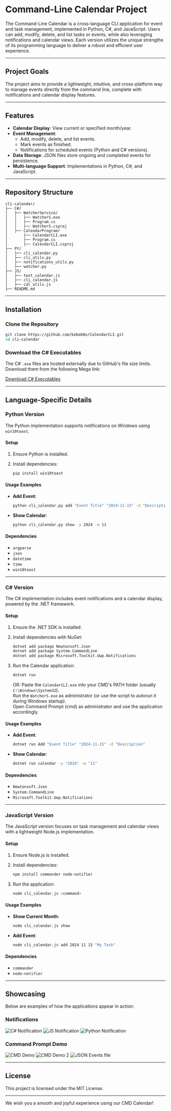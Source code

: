 # Command-Line Calendar Project

The Command-Line Calendar is a cross-language CLI application for event and task management, implemented in Python, C#, and JavaScript. Users can add, modify, delete, and list tasks or events, while also leveraging notifications and calendar views. Each version utilizes the unique strengths of its programming language to deliver a robust and efficient user experience.

---

## Project Goals

The project aims to provide a lightweight, intuitive, and cross-platform way to manage events directly from the command line, complete with notifications and calendar display features.

---

## Features

- **Calendar Display**: View current or specified month/year.
- **Event Management**:
  - Add, modify, delete, and list events.
  - Mark events as finished.
  - Notifications for scheduled events (Python and C# versions).
- **Data Storage**: JSON files store ongoing and completed events for persistence.
- **Multi-language Support**: Implementations in Python, C#, and JavaScript.

---

## Repository Structure

```
cli-calendar/
├── C#/
│   ├── WatcherService/
│   │   ├── WatcherS.exe
│   │   ├── Program.cs
│   │   ├── WatcherS.csproj
│   ├── CalendarProgram/
│       ├── CalendarCLI.exe
│       ├── Program.cs
│       ├── CalendarCLI.csproj
├── PY/
│   ├── cli_calendar.py
│   ├── cli_utils.py
│   ├── notifications_utils.py
│   ├── watcher.py
├── JS/
│   ├── text_calendar.js
│   ├── cli_calendar.js
│   ├── cal_utils.js
├── README.md
```

---

## Installation

### Clone the Repository

```bash
git clone https://github.com/kebab0o/CalendarCLI.git
cd cli-calendar
```

### Download the C# Executables

The C# `.exe` files are hosted externally due to GitHub's file size limits. Download them from the following Mega link:

[Download C# Executables](https://mega.nz/folder/09F2mL4Z#Epk7KSjFtDMpYwTer6nz3g)

---

## Language-Specific Details

### Python Version

The Python implementation supports notifications on Windows using `win10toast`.

#### Setup

1. Ensure Python is installed.
2. Install dependencies:

   ```bash
   pip install win10toast
   ```

#### Usage Examples

- **Add Event**:

  ```bash
  python cli_calendar.py add "Event Title" "2024-11-15" -d "Description" -t "09:00" -n "2024-11-15-07:00"
  ```

- **Show Calendar**:

  ```bash
  python cli_calendar.py show -y 2024 -m 11
  ```

#### Dependencies

- `argparse`
- `json`
- `datetime`
- `time`
- `win10toast`

---

### C# Version

The C# implementation includes event notifications and a calendar display, powered by the .NET framework.

#### Setup

1. Ensure the .NET SDK is installed.
2. Install dependencies with NuGet:

   ```bash
   dotnet add package Newtonsoft.Json
   dotnet add package System.CommandLine
   dotnet add package Microsoft.Toolkit.Uwp.Notifications
   ```

3. Run the Calendar application:

   ```bash
   dotnet run
   ```
   OR:
   Paste the `CalendarCLI.exe` into your CMD's PATH folder (usually `C:\Windows\System32`).  
   Run the `WatcherS.exe` as administrator (or use the script to autorun it during Windows startup).  
   Open Command Prompt (cmd) as administrator and use the application accordingly.  

#### Usage Examples

- **Add Event**:

  ```bash
  dotnet run Add "Event Title" "2024-11-15" -d "Description"
  ```

- **Show Calendar**:

  ```bash
  dotnet run calendar -y "2024" -m "11"
  ```

#### Dependencies

- `Newtonsoft.Json`
- `System.CommandLine`
- `Microsoft.Toolkit.Uwp.Notifications`

---

### JavaScript Version

The JavaScript version focuses on task management and calendar views with a lightweight Node.js implementation.

#### Setup

1. Ensure Node.js is installed.
2. Install dependencies:

   ```bash
   npm install commander node-notifier
   ```

3. Run the application:

   ```bash
   node cli_calendar.js <command>
   ```

#### Usage Examples

- **Show Current Month**:

  ```bash
  node cli_calendar.js show
  ```

- **Add Event**:

  ```bash
  node cli_calendar.js add 2024 11 15 "My Task"
  ```

#### Dependencies

- `commander`
- `node-notifier`

---

## Showcasing

Below are examples of how the applications appear in action:

### Notifications

![C# Notification](Screenshots/CSNotif_primjer.png)
![JS Notification](Screenshots/JSPrimjerNotif.png)
![Python Notification](Screenshots/PythonNotif_primjer.png)

### Command Prompt Demo

![CMD Demo](Screenshots/WSCMDExample1.PNG)
![CMD Demo 2](Screenshots/WSCMDExample2.PNG)
![JSON Events file](Screenshots/JSONFileExample.PNG)

---

## License

This project is licensed under the MIT License.

---

We wish you a smooth and joyful experience using our CMD Calendar!
